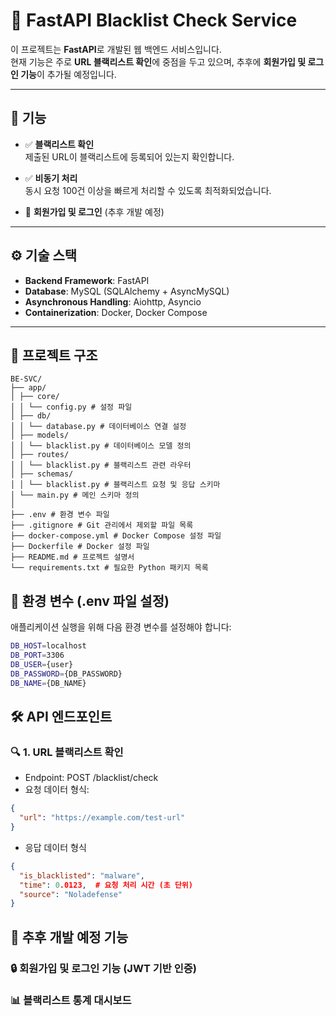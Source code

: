 # 🚀 FastAPI Blacklist Check Service

이 프로젝트는 **FastAPI**로 개발된 웹 백엔드 서비스입니다.  
현재 기능은 주로 **URL 블랙리스트 확인**에 중점을 두고 있으며, 추후에 **회원가입 및 로그인 기능**이 추가될 예정입니다.

---

## 📌 **기능**

- ✅ **블랙리스트 확인**  
  제출된 URL이 블랙리스트에 등록되어 있는지 확인합니다.

- ✅ **비동기 처리**  
  동시 요청 100건 이상을 빠르게 처리할 수 있도록 최적화되었습니다.


- 🚧 **회원가입 및 로그인** (추후 개발 예정)

---

## ⚙️ **기술 스택**

- **Backend Framework**: FastAPI
- **Database**: MySQL (SQLAlchemy + AsyncMySQL)
- **Asynchronous Handling**: Aiohttp, Asyncio
- **Containerization**: Docker, Docker Compose

---

## 📂 **프로젝트 구조**

```
BE-SVC/ 
├── app/ 
│ ├── core/ 
│ │ └── config.py # 설정 파일 
│ ├── db/ 
│ │ └── database.py # 데이터베이스 연결 설정 
│ ├── models/ 
│ │ └── blacklist.py # 데이터베이스 모델 정의 
│ ├── routes/ 
│ │ └── blacklist.py # 블랙리스트 관련 라우터 
│ ├── schemas/ 
│ │ └── blacklist.py # 블랙리스트 요청 및 응답 스키마 
│ └── main.py # 메인 스키마 정의 
│ 
├── .env # 환경 변수 파일 
├── .gitignore # Git 관리에서 제외할 파일 목록 
├── docker-compose.yml # Docker Compose 설정 파일 
├── Dockerfile # Docker 설정 파일 
├── README.md # 프로젝트 설명서 
└── requirements.txt # 필요한 Python 패키지 목록

```

## 🔑 **환경 변수 (.env 파일 설정)**

애플리케이션 실행을 위해 다음 환경 변수를 설정해야 합니다:
```bash
DB_HOST=localhost 
DB_PORT=3306
DB_USER={user}
DB_PASSWORD={DB_PASSWORD}
DB_NAME={DB_NAME}
```

## 🛠️ **API 엔드포인트**
### 🔍 1. URL 블랙리스트 확인
- Endpoint: POST /blacklist/check
- 요청 데이터 형식:
```json
{
  "url": "https://example.com/test-url"
}
```
- 응답 데이터 형식
```json
{
  "is_blacklisted": "malware",
  "time": 0.0123,  # 요청 처리 시간 (초 단위)
  "source": "Noladefense"
}
```
## 📌 **추후 개발 예정 기능**

### 🔒 회원가입 및 로그인 기능 (JWT 기반 인증)
### 📊 블랙리스트 통계 대시보드